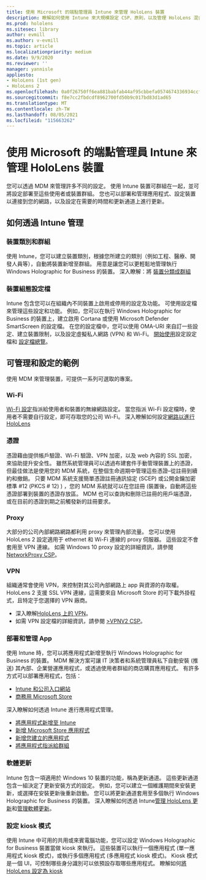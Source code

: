 ```yaml
---
title: 使用 Microsoft 的端點管理員 Intune 來管理 HoloLens 裝置
description: 瞭解如何使用 Intune 來大規模設定 CSP、原則，以及管理 HoloLens 混合現實裝置。
ms.prod: hololens
ms.sitesec: library
author: evmill
ms.author: v-evmill
ms.topic: article
ms.localizationpriority: medium
ms.date: 9/9/2020
ms.reviewer: ''
manager: yannisle
appliesto:
- HoloLens (1st gen)
- HoloLens 2
ms.openlocfilehash: 0a0f26750ff6ea881babfab44af95cbbefa0574674336934ccf1443df1701a96
ms.sourcegitcommit: f8e7cc2fbdcdf8962700fd50b9c017bd83d1ad65
ms.translationtype: MT
ms.contentlocale: zh-TW
ms.lasthandoff: 08/05/2021
ms.locfileid: "115663262"
---
```

# <a name="using-microsofts-endpoint-manager-intune-to-manage-hololens-devices"></a>使用 Microsoft 的端點管理員 Intune 來管理 HoloLens 裝置

您可以透過 MDM 來管理許多不同的設定。 使用 Intune 裝置可群組在一起，並可將設定部署至這些使用者或裝置群組。 您也可以部署和管理應用程式、設定裝置以連接到您的網路，以及設定在需要的時間和更新通道上進行更新。 

## <a name="how-to-manage-via-intune"></a>如何透過 Intune 管理

### <a name="device-categories-and-groups"></a>裝置類別和群組
使用 Intune，您可以建立裝置類別，根據您所建立的類別（例如工程、醫療、開發人員等），自動將裝置新增至群組。 用意是讓您可以更輕鬆地管理執行 Windows Holographic for Business 的裝置。
深入瞭解：將 [裝置分類成群組](/mem/intune/enrollment/device-group-mapping)

### <a name="device-configuration-profiles"></a>裝置組態設定檔
Intune 包含您可以在組織內不同裝置上啟用或停用的設定及功能。 可使用設定檔來管理這些設定和功能。 例如，您可以在執行 Windows Holographic for Business 的裝置上，建立啟用 Cortana 或使用 Microsoft Defender SmartScreen 的設定檔。
在您的設定檔中，您可以使用 OMA-URI 來自訂一些設定、建立裝置限制，以及設定虛擬私人網路 (VPN) 和 Wi-Fi。
[開始使用](/mem/intune/configuration/device-profiles)設定設定檔和 [設定檔總覽](/mem/intune/configuration/device-profile-create)。

## <a name="examples-of-what-can-be-managed-and-configured"></a>可管理和設定的範例

使用 MDM 來管理裝置，可提供一系列可選取的專案。 

### <a name="wi-fi"></a>Wi-Fi
[Wi-Fi 設定](/mem/intune/configuration/wi-fi-settings-configure)指派給使用者和裝置的無線網路設定。 當您指派 Wi-Fi 設定檔時，使用者不需要自行設定，即可存取您的公司 Wi-Fi。
深入瞭解如何設定[網路以進行 HoloLens](hololens-commercial-infrastructure.md)

### <a name="certificates"></a>憑證
憑證藉由提供帳戶驗證、Wi-Fi 驗證、VPN 加密，以及 web 內容的 SSL 加密，來協助提升安全性。 雖然系統管理員可以透過布建套件手動管理裝置上的憑證，但最佳做法是使用您的 MDM 系統，在整個生命週期中管理這些憑證–從註冊到續約和撤銷。 只要 MDM 系統支援簡單憑證註冊通訊協定 (SCEP) 或公開金鑰加密標準 #12 (PKCS # 12) ) ，您的 MDM 系統就可以在您註冊 (裝置後，自動將這些憑證部署到裝置的憑證存放區。 MDM 也可以查詢和刪除已註冊的用戶端憑證，或在目前的憑證到期之前觸發新的註冊要求。 

### <a name="proxy"></a>Proxy
大部分的公司內部網路網路都利用 proxy 來管理內部流量。 您可以使用 HoloLens 2 設定適用于 ethernet 和 Wi-Fi 連線的 proxy 伺服器。 這些設定不會套用至 VPN 連線。 如需 Windows 10 proxy 設定的詳細資訊，請參閱[NetworkProxy CSP](/windows/client-management/mdm/networkproxy-csp)。

### <a name="vpn"></a>VPN
組織通常會使用 VPN，來控制對其公司內部網路上 app 與資源的存取權。 HoloLens 2 支援 SSL VPN 連線，這需要來自 Microsoft Store 的可下載外掛程式，且特定于您選擇的 VPN 廠商。 
- 深入瞭解[HoloLens 上的 VPN](hololens-network.md#vpn)。
- 如需 VPN 設定檔的詳細資訊，請參閱 [>VPNV2 CSP](/windows/client-management/mdm/vpnv2-csp)。

### <a name="deploy-and-manage-apps"></a>部署和管理 App
使用 Intune 時，您可以將應用程式新增至執行 Windows Holographic for Business 的裝置。 MDM 解決方案可讓 IT 決策者和系統管理員私下自動安裝 (推送) 其內部、企業營運應用程式，或透過使用者群組的商店購買應用程式。 有許多方式可以部署應用程式，包括：
-   [Intune 和公司入口網站]( app-deploy-intune.md)
-   [商務用 Microsoft Store]( app-deploy-store-business.md)

深入瞭解如何透過 Intune 進行應用程式管理。
-   [將應用程式新增至 Intune](/mem/intune/apps/apps-add)
-   [新增 Microsoft Store 應用程式](/mem/intune/apps/store-apps-windows)
-   [新增您建立的應用程式](/mem/intune/apps/lob-apps-windows)
- [將應用程式指派給群組](/mem/intune/apps/apps-deploy)

### <a name="software-updates"></a>軟體更新
Intune 包含一項適用於 Windows 10 裝置的功能，稱為更新通道。 這些更新通道包含一組決定了更新安裝方式的設定。 例如，您可以建立一個維護期間來安裝更新，或選擇在安裝更新後重新啟動。 您可以將更新通道套用至多個執行 Windows Holographic for Business 的裝置。
深入瞭解如何透過 Intune[管理 HoloLens 更新](hololens-updates.md)和[管理軟體更新](/mem/intune/protect/windows-update-for-business-configure)。

### <a name="configure-kiosk-mode"></a>設定 kiosk 模式
使用 Intune 中可用的共用或來賓電腦功能，您可以設定 Windows Holographic for Business 裝置當做 kiosk 來執行。 這些裝置可以執行一個應用程式 (單一應用程式 kiosk 模式)，或執行多個應用程式 (多應用程式 kiosk 模式)。 Kiosk 模式是一個 UI，可控制哪些身分識別可以依預設存取哪些應用程式。
瞭解如何[將 HoloLens 設定為 kiosk]( hololens-kiosk.md)

